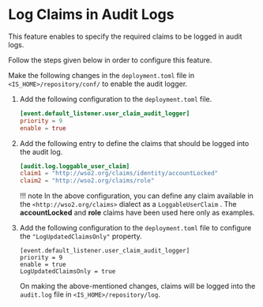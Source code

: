 # Log Claims in Audit Logs

This feature enables to specify the required claims to be logged in audit logs.

Follow the steps given below in order to configure this feature.

Make the following changes in the `deployment.toml` file in `<IS_HOME>/repository/conf/` to enable the audit logger.

1. Add the following configuration to the  `deployment.toml` file.

    ``` toml
    [event.default_listener.user_claim_audit_logger]     
    priority = 9
    enable = true
    ```

2. Add the following entry to define the claims that should be logged into the
    audit log.

    ```toml
    [audit.log.loggable_user_claim]
    claim1 = "http://wso2.org/claims/identity/accountLocked"
    claim2 = "http://wso2.org/claims/role"
    ```

    !!! note
        In the above configuration, you can define any claim available in
        the `<http://wso2.org/claims>` dialect as a
        `LoggableUserClaim` . The **accountLocked** and
        **role** claims have been used here only as examples.

3. Add the following configuration to the `deployment.toml` file to configure the `"LogUpdatedClaimsOnly"` property.

   ```
   [event.default_listener.user_claim_audit_logger]     
   priority = 9
   enable = true
   LogUpdatedClaimsOnly = true
   ```

   On making the above-mentioned changes, claims will be logged into the `audit.log` file in `<IS_HOME>/repository/log`.



  

  
